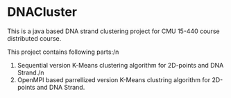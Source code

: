DNACluster
==========

This is a java based DNA strand clustering project for CMU 15-440 course distributed course.

This project contains following parts:/n
1. Sequential version K-Means clustering algorithm for 2D-points and DNA Strand./n
2. OpenMPI based parrellized version K-Means clustring algorithm for 2D-points and DNA Strand.
